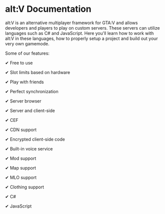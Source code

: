 # alt:V Documentation

alt:V is an alternative multiplayer framework for GTA:V and allows developers and players to play on custom servers. These servers can utilize languages such as C# and JavaScript. Here you'll learn how to work with alt:V in these languages, how to properly setup a project and build out your very own gamemode.

Some of our features:

&#x2714; Free to use

&#x2714; Slot limits based on hardware

&#x2714; Play with friends

&#x2714; Perfect synchronization

&#x2714; Server browser

&#x2714; Server and client-side

&#x2714; CEF

&#x2714; CDN support

&#x2714; Encrypted client-side code

&#x2714; Built-in voice service

&#x2714; Mod support

&#x2714; Map support

&#x2714; MLO support

&#x2714; Clothing support

&#x2714; C#

&#x2714; JavaScript
